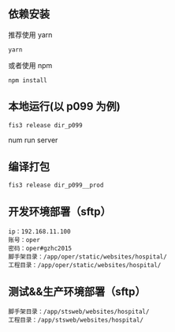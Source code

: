 ## 依赖安装
推荐使用 yarn
```
yarn
```
或者使用 npm
```
npm install
```
 
## 本地运行(以 p099 为例)
```
fis3 release dir_p099
```
num run server
## 编译打包
```
fis3 release dir_p099__prod
```

## 开发环境部署（sftp）
```
ip：192.168.11.100
账号：oper
密码：oper#gzhc2015
脚手架目录：/app/oper/static/websites/hospital/
工程目录：/app/oper/static/websites/hospital/
```

## 测试&&生产环境部署（sftp）
```
脚手架目录：/app/stsweb/websites/hospital/
工程目录：/app/stsweb/websites/hospital/
```